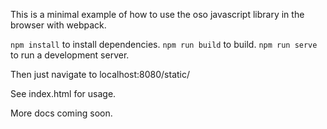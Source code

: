 This is a minimal example of how to use the oso javascript library in the browser with webpack.

`npm install` to install dependencies.
`npm run build` to build.
`npm run serve` to run a development server.

Then just navigate to localhost:8080/static/

See index.html for usage.

More docs coming soon.
